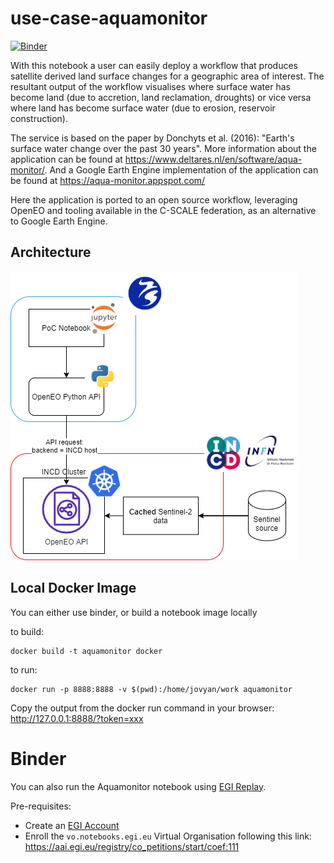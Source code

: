 # use-case-aquamonitor

[![Binder](https://replay.notebooks.egi.eu/badge_logo.svg)](https://replay.notebooks.egi.eu/v2/gh/c-scale-community/use-case-aquamonitor/HEAD?labpath=notebooks%2Faquamonitor.ipynb)

With this notebook a user can easily deploy a workflow that produces satellite derived land surface changes for a geographic area of interest. The resultant output of the workflow visualises where surface water has become land (due to accretion, land reclamation, droughts) or vice versa where land has become surface water (due to erosion, reservoir construction).

The service is based on the paper by Donchyts et al. (2016): "Earth's surface water change over the past 30 years". More information about the application can be found at https://www.deltares.nl/en/software/aqua-monitor/. And a Google Earth Engine implementation of the application can be found at https://aqua-monitor.appspot.com/

Here the application is ported to an open source workflow, leveraging OpenEO and tooling available in the C-SCALE federation, as an alternative to Google Earth Engine.

## Architecture

![architecture](./img/C_Scale_Aquamonitor.png)

## Local Docker Image
You can either use binder, or build a notebook image locally

to build:
```
docker build -t aquamonitor docker
```

to run:
```
docker run -p 8888:8888 -v $(pwd):/home/jovyan/work aquamonitor
```

Copy the output from the docker run command in your browser:
http://127.0.0.1:8888/?token=xxx

# Binder

You can also run the Aquamonitor notebook using
[EGI Replay](https://replay.notebooks.egi.eu/v2/gh/c-scale-community/use-case-aquamonitor/HEAD?labpath=notebooks%2Faquamonitor.ipynb).

Pre-requisites:
* Create an [EGI Account](https://docs.egi.eu/users/aai/check-in/signup/)
* Enroll the `vo.notebooks.egi.eu` Virtual Organisation following this link: 
  https://aai.egi.eu/registry/co_petitions/start/coef:111
